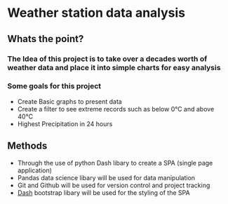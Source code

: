 
# **Weather station data analysis** #
## Whats the point? ##
### The Idea of this project is to take over a decades worth of weather data and place it into simple charts for easy analysis ###
### Some goals for this project ###
* Create Basic graphs to present data 
* Create a filter to see extreme records such as below 0°C and above 40°C
* Highest Precipitation in 24 hours
## Methods ##
* Through the use of python Dash libary to create a SPA (single page application)
* Pandas data science libary will be used for data manipulation 
* Git and Github will be used for version control and project tracking
* [Dash](https://dash.plotly.com/) bootstrap libary will be used for the styling of the SPA
